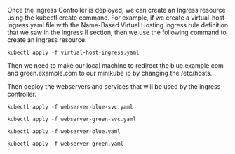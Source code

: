 Once the Ingress Controller is deployed, we can create an Ingress resource using the kubectl create command. For example, if we create a virtual-host-ingress.yaml file with the Name-Based Virtual Hosting Ingress rule definition that we saw in the Ingress II section, then we use the following command to create an Ingress resource:

`kubectl apply -f virtual-host-ingress.yaml`


Then we need to make our local machine to redirect the blue.example.com and green.example.com to our minikube ip by changing the /etc/hosts.

Then deploy the webservers and services that will be used by the ingress controller.

`kubectl apply -f webserver-blue-svc.yaml`

`kubectl apply -f webserver-green-svc.yaml`

`kubectl apply -f webserver-blue.yaml`

`kubectl apply -f webserver-green.yaml`